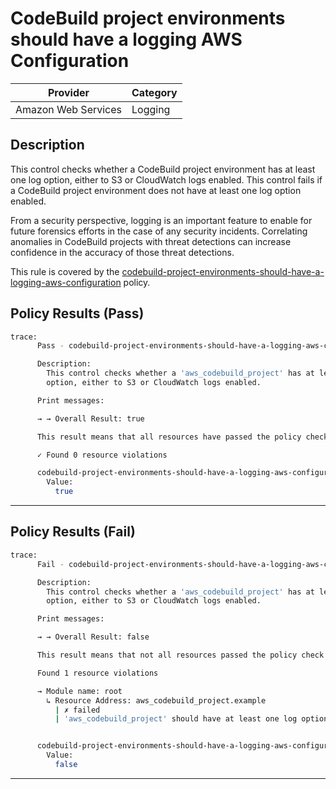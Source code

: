 # CodeBuild project environments should have a logging AWS Configuration

| Provider            | Category  |
|---------------------|-----------|
| Amazon Web Services | Logging   |

## Description

This control checks whether a CodeBuild project environment has at least one log option, either to S3 or CloudWatch logs enabled. This control fails if a CodeBuild project environment does not have at least one log option enabled.

From a security perspective, logging is an important feature to enable for future forensics efforts in the case of any security incidents. Correlating anomalies in CodeBuild projects with threat detections can increase confidence in the accuracy of those threat detections.

This rule is covered by the [codebuild-project-environments-should-have-a-logging-aws-configuration](https://github.com/hashicorp/policy-library-FSBP-Policy-Set-for-AWS-Terraform/blob/main/policies/codebuild/codebuild-project-environments-should-have-a-logging-aws-configuration.sentinel) policy.

## Policy Results (Pass)
```bash
trace:
      Pass - codebuild-project-environments-should-have-a-logging-aws-configuration.sentinel

      Description:
        This control checks whether a 'aws_codebuild_project' has at least one log
        option, either to S3 or CloudWatch logs enabled.

      Print messages:

      → → Overall Result: true

      This result means that all resources have passed the policy check for the policy codebuild-project-environments-should-have-a-logging-aws-configuration.

      ✓ Found 0 resource violations

      codebuild-project-environments-should-have-a-logging-aws-configuration.sentinel:63:1 - Rule "main"
        Value:
          true
```

---

## Policy Results (Fail)
```bash
trace:
      Fail - codebuild-project-environments-should-have-a-logging-aws-configuration.sentinel

      Description:
        This control checks whether a 'aws_codebuild_project' has at least one log
        option, either to S3 or CloudWatch logs enabled.

      Print messages:

      → → Overall Result: false

      This result means that not all resources passed the policy check and the protected behavior is not allowed for the policy codebuild-project-environments-should-have-a-logging-aws-configuration.

      Found 1 resource violations

      → Module name: root
        ↳ Resource Address: aws_codebuild_project.example
          | ✗ failed
          | 'aws_codebuild_project' should have at least one log option, either to S3 or CloudWatch logs enabled. Refer to https://docs.aws.amazon.com/securityhub/latest/userguide/codebuild-controls.html#codebuild-4 for more details.


      codebuild-project-environments-should-have-a-logging-aws-configuration.sentinel:63:1 - Rule "main"
        Value:
          false
```

---